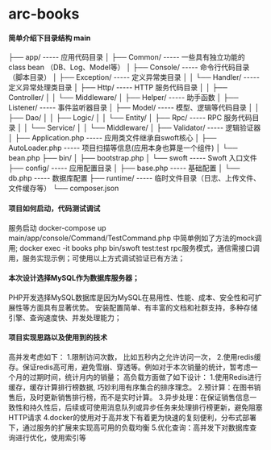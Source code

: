 # arc-books

#### 简单介绍下目录结构 main
├── app/    ----- 应用代码目录
│   ├── Common/            ----- 一些具有独立功能的 class bean （DB、Log、Model等）
│   ├── Console/           ----- 命令行代码目录 （脚本目录）
│   ├── Exception/         ----- 定义异常类目录
│   │   └── Handler/           ----- 定义异常处理类目录
│   ├── Http/              ----- HTTP 服务代码目录
│   │   ├── Controller/
│   │   └── Middleware/
│   ├── Helper/            ----- 助手函数
│   ├── Listener/          ----- 事件监听器目录
│   ├── Model/             ----- 模型、逻辑等代码目录
│   │   ├── Dao/
│   │   ├── Logic/
│   │   └── Entity/
│   ├── Rpc/               ----- RPC 服务代码目录
│   │   └── Service/
│   │   └── Middleware/
│   ├── Validator/         ----- 逻辑验证器
│   ├── Application.php    ----- 应用类文件继承自swoft核心
│   ├── AutoLoader.php     ----- 项目扫描等信息(应用本身也算是一个组件)
│   └── bean.php
├── bin/
│   ├── bootstrap.php
│   └── swoft              ----- Swoft 入口文件
├── config/                ----- 应用配置目录
│   ├── base.php               ----- 基础配置
│   └── db.php                 ----- 数据库配置
├── runtime/               ----- 临时文件目录（日志、上传文件、文件缓存等）
└── composer.json

#### 项目如何启动，代码测试调试
服务启动 docker-compose up
main/app/console/Command/TestCommand.php 中简单例如了方法的mock调用;
docker exec -it books php bin/swoft test:test
rpc服务模式，通信需接口调用，服务实现示例；可使用以上方式调试验证已有方法；

#### 本次设计选择MySQL作为数据库服务器；
PHP开发选择MySQL数据库是因为MySQL在易用性、性能、成本、安全性和可扩展性等方面具有显著优势。
安装配置简单、有丰富的文档和社群支持，多种存储引擎、查询速度快、并发处理能力；

#### 项目实现思路以及使用到的技术
高并发考虑如下：
1.限制访问次数， 比如五秒内之允许访问一次，
2.使用redis缓存。保证redis高可用，避免雪崩、穿透等。例如对于本次销量的统计，暂考虑一个月的过期时间，统计月内的销量；
高负载方面做了如下设计： 
1.使用Redis进行缓存，缓存计算排行榜数据, 巧妙利用有序集合的排序理念。 
2.预计算：在图书销售后，及时更新销售排行榜，而不是实时计算。
3.异步处理：在保证销售信息一致性和持久性后，后续或可使用消息队列或异步任务来处理排行榜更新，避免阻塞HTTP请求
4.docker的使用对于高并发下有着更为快速的复刻便利，分布式部署下，通过服务的扩展来实现高可用的负载均衡
5.优化查询：高并发下对数据库查询进行优化，使用索引等
